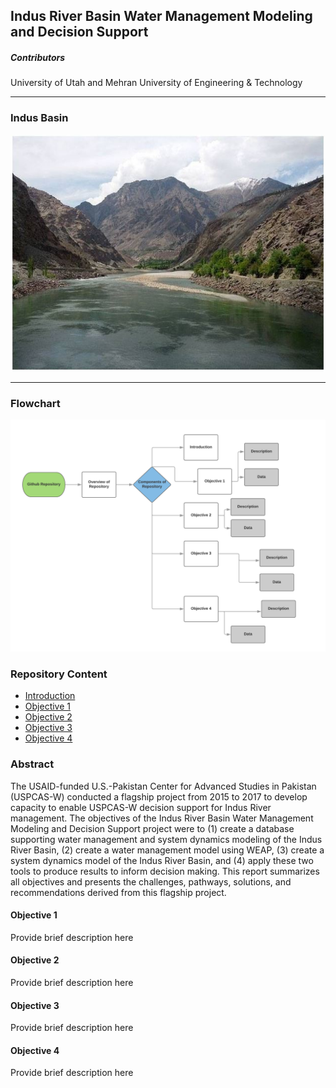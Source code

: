 ## Indus River Basin Water Management Modeling and Decision Support

##### Contributors
University of Utah and Mehran University of Engineering & Technology

-----------
### Indus Basin
![Indus Basin](https://github.com/Rafique89/Indus-River-Basin-Water-Management-Modeling-and-Decision-Support/blob/master/Figures/Indus.JPG)

-----------

### Flowchart
![Flowchart](https://github.com/Rafique89/Indus-River-Basin-Water-Management-Modeling-and-Decision-Support/blob/master/Figures/Flowchart.png)

### Repository Content
* [Introduction](https://github.com/Rafique89/Indus-River-Basin-Water-Management-Modeling-and-Decision-Support/tree/master/Introduction)
* [Objective 1](https://github.com/Rafique89/Indus-River-Basin-Water-Management-Modeling-and-Decision-Support/tree/master/Objective%201)
* [Objective 2](https://github.com/Rafique89/Indus-River-Basin-Water-Management-Modeling-and-Decision-Support/tree/master/Objective%202)
* [Objective 3](https://github.com/Rafique89/Indus-River-Basin-Water-Management-Modeling-and-Decision-Support/tree/master/Objective%203)
* [Objective 4](https://github.com/Rafique89/Indus-River-Basin-Water-Management-Modeling-and-Decision-Support/tree/master/Objective%204) 

### Abstract

The USAID-funded U.S.-Pakistan Center for Advanced Studies in Pakistan (USPCAS-W) conducted a flagship project from 2015 to 2017 to develop capacity to enable USPCAS-W decision support for Indus River management. The objectives of the Indus River Basin Water Management Modeling and Decision Support project were to (1) create a database supporting water management and system dynamics modeling of the Indus River Basin, (2) create a water management model using WEAP, (3) create a system dynamics model of the Indus River Basin, and (4) apply these two tools to produce results to inform decision making. This report summarizes all objectives and presents the challenges, pathways, solutions, and recommendations derived from this flagship project.

#### Objective 1 

Provide brief description here

#### Objective 2
Provide brief description here

#### Objective 3
Provide brief description here

#### Objective 4
Provide brief description here

